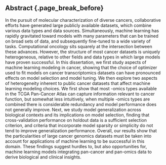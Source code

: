 ## Abstract {.page_break_before}

In the pursuit of molecular characterization of diverse cancers, collaborative efforts have generated large publicly available datasets, which combine various data types and data sources.
Simultaneously, machine learning has rapidly gravitated toward models with many parameters that can be trained on broad sets of data, and subsequently fine-tuned to a wide variety of tasks.
Computational oncology sits squarely at the intersection between these advances.
However, the structure of most cancer datasets is uniquely heterogeneous, relative to other fields and data types in which large models have proven successful.
In this dissertation, we first study aspects of machine learning modeling in cancer, showing that the choice of optimizer used to fit models on cancer transcriptomics datasets can have pronounced effects on model selection and model tuning.
We then explore two aspects of heterogeneity inherent to public cancer datasets that affect machine learning modeling choices.
We first show that most -omics types available in the TCGA Pan-Cancer Atlas can capture information relevant to cancer function, but somewhat less intuitively, when multiple -omics types are combined there is considerable redundancy and model performance does not generally improve.
Next, we study model generalization across biological contexts and its implications on model selection, finding that cross-validation performance on holdout data is a sufficient selection criterion, and criteria that incorporate model sparsity or simplicity do not tend to improve generalization performance.
Overall, our results show that the particularities of large cancer genomics datasets must be taken into account for applications of machine learning to be successful in this domain.
These findings suggest hurdles to, but also opportunities for, machine learning models integrating pan-cancer and pan-omics data to derive biological and clinical insights.


